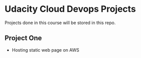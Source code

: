 # Udacity Cloud Devops Projects

Projects done in this course will be stored in this repo.

## Project One
* Hosting static web page on AWS
